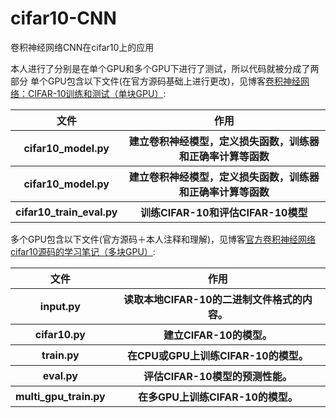 # cifar10-CNN
卷积神经网络CNN在cifar10上的应用

本人进行了分别是在单个GPU和多个GPU下进行了测试，所以代码就被分成了两部分
单个GPU包含以下文件(在官方源码基础上进行更改)，见博客[卷积神经网络：CIFAR-10训练和测试（单块GPU）](https://blog.csdn.net/weixin_42111770/article/details/81940601):
<table>
    <thead>
        <tr>
            <th>文件</th>
            <th>作用</th>
        </tr>
    </thead>
    <tbody>
        <tr> <th>cifar10_model.py</th> <th> 建立卷积神经模型，定义损失函数，训练器和正确率计算等函数</th> </tr>
        <tr> <th>cifar10_model.py</th> <th> 建立卷积神经模型，定义损失函数，训练器和正确率计算等函数</th> </tr>
        <tr> <th>cifar10_train_eval.py </th> <th>训练CIFAR-10和评估CIFAR-10模型</th> </tr>
    </tbody>
</table>

多个GPU包含以下文件(官方源码＋本人注释和理解)，见博客[官方卷积神经网络cifar10源码的学习笔记（多块GPU）](https://blog.csdn.net/weixin_42111770/article/details/82685668):

<table>
    <thead>
        <tr>
            <th>文件</th>
            <th>作用</th>
        </tr>
    </thead>
    <tbody>
       <tr> <th>input.py</th>  <th>读取本地CIFAR-10的二进制文件格式的内容。</th> </tr>
       <tr> <th>cifar10.py </th>  <th> 建立CIFAR-10的模型。</th> </tr>
       <tr> <th>train.py </th>  <th> 在CPU或GPU上训练CIFAR-10的模型。</th> </tr>
       <tr> <th>eval.py </th>  <th>评估CIFAR-10模型的预测性能。</th> </tr>
       <tr> <th>multi_gpu_train.py </th>  <th> 在多GPU上训练CIFAR-10的模型。</th> </tr>
    </tbody>
</table>
